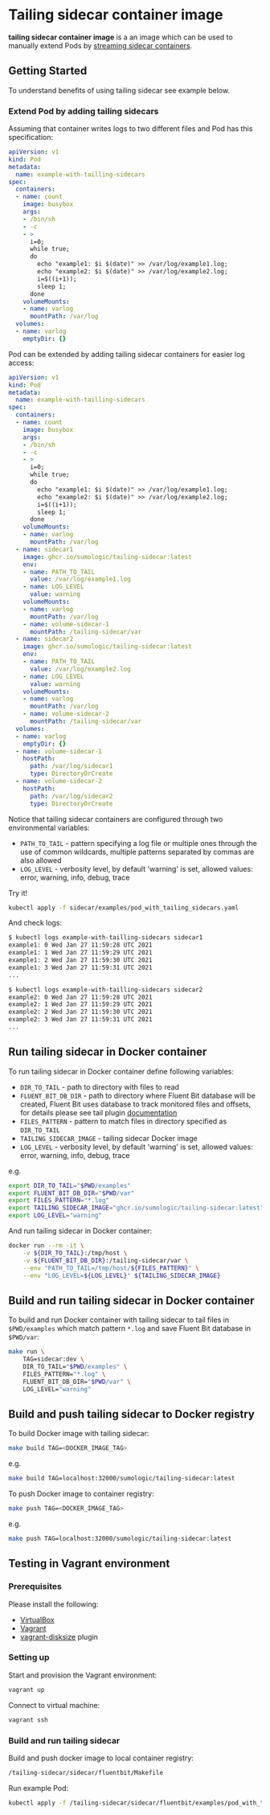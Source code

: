 # Tailing sidecar container image

**tailing sidecar container image** is a an image which can be used to manually extend Pods by [streaming sidecar containers](https://kubernetes.io/docs/concepts/cluster-administration/logging/#streaming-sidecar-container).

## Getting Started

To understand benefits of using tailing sidecar see example below.

### Extend Pod by adding tailing sidecars

Assuming that container writes logs to two different files and Pod has this specification:

```yaml
apiVersion: v1
kind: Pod
metadata:
  name: example-with-tailling-sidecars
spec:
  containers:
  - name: count
    image: busybox
    args:
    - /bin/sh
    - -c
    - >
      i=0;
      while true;
      do
        echo "example1: $i $(date)" >> /var/log/example1.log;
        echo "example2: $i $(date)" >> /var/log/example2.log;
        i=$((i+1));
        sleep 1;
      done
    volumeMounts:
    - name: varlog
      mountPath: /var/log
  volumes:
  - name: varlog
    emptyDir: {}
```

Pod can be extended by adding tailing sidecar containers for easier log access:

```yaml
apiVersion: v1
kind: Pod
metadata:
  name: example-with-tailling-sidecars
spec:
  containers:
  - name: count
    image: busybox
    args:
    - /bin/sh
    - -c
    - >
      i=0;
      while true;
      do
        echo "example1: $i $(date)" >> /var/log/example1.log;
        echo "example2: $i $(date)" >> /var/log/example2.log;
        i=$((i+1));
        sleep 1;
      done
    volumeMounts:
    - name: varlog
      mountPath: /var/log
  - name: sidecar1
    image: ghcr.io/sumologic/tailing-sidecar:latest
    env:
    - name: PATH_TO_TAIL
      value: /var/log/example1.log
    - name: LOG_LEVEL
      value: warning
    volumeMounts:
    - name: varlog
      mountPath: /var/log
    - name: volume-sidecar-1
      mountPath: /tailing-sidecar/var
  - name: sidecar2
    image: ghcr.io/sumologic/tailing-sidecar:latest
    env:
    - name: PATH_TO_TAIL
      value: /var/log/example2.log
    - name: LOG_LEVEL
      value: warning
    volumeMounts:
    - name: varlog
      mountPath: /var/log
    - name: volume-sidecar-2
      mountPath: /tailing-sidecar/var
  volumes:
  - name: varlog
    emptyDir: {}
  - name: volume-sidecar-1
    hostPath:
      path: /var/log/sidecar1
      type: DirectoryOrCreate
  - name: volume-sidecar-2
    hostPath:
      path: /var/log/sidecar2
      type: DirectoryOrCreate
```

Notice that tailing sidecar containers are configured through two environmental variables:

- `PATH_TO_TAIL` - pattern specifying a log file or multiple ones through the use of common wildcards,
  multiple patterns separated by commas are also allowed
- `LOG_LEVEL` - verbosity level, by default 'warning' is set,
  allowed values: error, warning, info, debug, trace

Try it!

```bash
kubectl apply -f sidecar/examples/pod_with_tailing_sidecars.yaml
```

And check logs:

```bash
$ kubectl logs example-with-tailling-sidecars sidecar1
example1: 0 Wed Jan 27 11:59:28 UTC 2021
example1: 1 Wed Jan 27 11:59:29 UTC 2021
example1: 2 Wed Jan 27 11:59:30 UTC 2021
example1: 3 Wed Jan 27 11:59:31 UTC 2021
...
```

```bash
$ kubectl logs example-with-tailling-sidecars sidecar2
example2: 0 Wed Jan 27 11:59:28 UTC 2021
example2: 1 Wed Jan 27 11:59:29 UTC 2021
example2: 2 Wed Jan 27 11:59:30 UTC 2021
example2: 3 Wed Jan 27 11:59:31 UTC 2021
...
```

## Run tailing sidecar in Docker container

To run tailing sidecar in Docker container define following variables:

- `DIR_TO_TAIL` - path to directory with files to read
- `FLUENT_BIT_DB_DIR` - path to directory where Fluent Bit database will be created,
  Fluent Bit uses database to track monitored files and offsets, for details please see tail plugin
  [documentation](https://docs.fluentbit.io/manual/pipeline/inputs/tail)
- `FILES_PATTERN` - pattern to match files in directory specified as `DIR_TO_TAIL`
- `TAILING_SIDECAR_IMAGE` - tailing sidecar Docker image
- `LOG_LEVEL` - verbosity level, by default 'warning' is set,
  allowed values: error, warning, info, debug, trace

e.g.

```bash
export DIR_TO_TAIL="$PWD/examples"
export FLUENT_BIT_DB_DIR="$PWD/var"
export FILES_PATTERN="*.log"
export TAILING_SIDECAR_IMAGE="ghcr.io/sumologic/tailing-sidecar:latest"
export LOG_LEVEL="warning"
```

And run tailing sidecar in Docker container:

```bash
docker run --rm -it \
    -v ${DIR_TO_TAIL}:/tmp/host \
    -v ${FLUENT_BIT_DB_DIR}:/tailing-sidecar/var \
    --env "PATH_TO_TAIL=/tmp/host/${FILES_PATTERN}" \
    --env "LOG_LEVEL=${LOG_LEVEL}" ${TAILING_SIDECAR_IMAGE}
```

## Build and run tailing sidecar in Docker container

To build and run Docker container with tailing sidecar to tail files in `$PWD/examples`
which match pattern `*.log` and save Fluent Bit database in `$PWD/var`:

```bash
make run \
    TAG=sidecar:dev \
    DIR_TO_TAIL="$PWD/examples" \
    FILES_PATTERN="*.log" \
    FLUENT_BIT_DB_DIR="$PWD/var" \
    LOG_LEVEL="warning"
```

## Build and push tailing sidecar to Docker registry

To build Docker image with tailing sidecar:

```bash
make build TAG=<DOCKER_IMAGE_TAG>
```

e.g.

```bash
make build TAG=localhost:32000/sumologic/tailing-sidecar:latest
```

To push Docker image to container registry:

```bash
make push TAG=<DOCKER_IMAGE_TAG>
```

e.g.

```bash
make push TAG=localhost:32000/sumologic/tailing-sidecar:latest
```

## Testing in Vagrant environment

### Prerequisites

Please install the following:

- [VirtualBox](https://www.virtualbox.org/)
- [Vagrant](https://www.vagrantup.com/)
- [vagrant-disksize](https://github.com/sprotheroe/vagrant-disksize) plugin

### Setting up

Start and provision the Vagrant environment:

```bash
vagrant up
```

Connect to virtual machine:

```bash
vagrant ssh
```

### Build and run tailing sidecar

Build and push docker image to local container registry:

```bash
/tailing-sidecar/sidecar/fluentbit/Makefile
```

Run example Pod:

```bash
kubectl apply -f /tailing-sidecar/sidecar/fluentbit/examples/pod_with_tailing_sidecars.yaml
```
